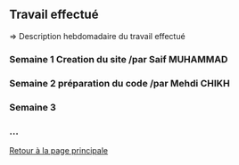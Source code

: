 ## Travail effectué 

=> Description hebdomadaire du travail effectué 

### Semaine 1 Creation du site /par Saif MUHAMMAD
### Semaine 2 préparation du code /par Mehdi CHIKH 
### Semaine 3 
### ...

<a href="index.html"> Retour à la page principale </a>
